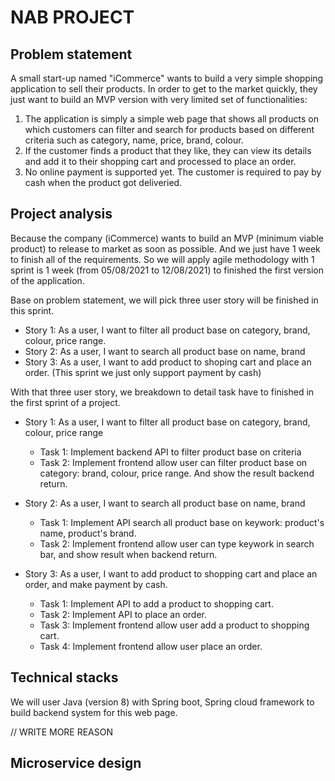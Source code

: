 # NAB PROJECT 

## Problem statement
A small start-up named "iCommerce" wants to build a very simple shopping application to sell their
products. In order to get to the market quickly, they just want to build an MVP version with very 
limited set of functionalities:

1. The application is simply a simple web page that shows all products on which customers can filter and search for products based on different criteria such as category, name, price, brand, colour.
2. If the customer finds a product that they like, they can view its details and add it to their shopping cart and processed to place an order.
3. No online payment is supported yet. The customer is required to pay by cash when the product got deliveried.

## Project analysis

Because the company (iCommerce) wants to build an MVP (minimum viable product) to release to market as soon as possible. And we just have 1 week to finish all of the requirements. So we will apply agile methodology with 1 sprint is 1 week (from 05/08/2021 to 12/08/2021) to finished the first version of the application.

Base on problem statement, we will pick three user story will be finished in this sprint.

* Story 1: As a user, I want to filter all product base on category, brand, colour, price range.
* Story 2: As a user, I want to search all product base on name, brand
* Story 3: As a user, I want to add product to shoping cart and place an order. (This sprint we just only support payment by cash)

With that three user story, we breakdown to detail task have to finished in the first sprint of a project.

* Story 1: As a user, I want to filter all product base on category, brand, colour, price range

  * Task 1: Implement backend API to filter product base on criteria
  * Task 2: Implement frontend allow user can filter product base on category: brand, colour, price range. And show the result backend return.

* Story 2: As a user, I want to search all product base on name, brand

  * Task 1: Implement API search all product base on keywork: product's name, product's brand.
  * Task 2: Implement frontend allow user can type keywork in search bar, and show result when backend return.
  
* Story 3: As a user, I want to add product to shopping cart and place an order, and make payment by cash.

  * Task 1: Implement API to add a product to shopping cart.
  * Task 2: Implement API to place an order.
  * Task 3: Implement frontend allow user add a product to shopping cart.
  * Task 4: Implement frontend allow user place an order.
  
## Technical stacks
We will user Java (version 8) with Spring boot, Spring cloud framework to build backend system for this web page.

// WRITE MORE REASON

## Microservice design

